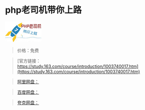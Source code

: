 # php老司机带你上路

![img](../../../assets/study163/free/6632011146677968765.jpg)

> 价格：免费

> [官方链接：https://study.163.com/course/introduction/1003740017.htm](https://study.163.com/course/introduction/1003740017.htm)

> [阿里网盘：]()

> [百度网盘：]()

> [夸克网盘：]()
